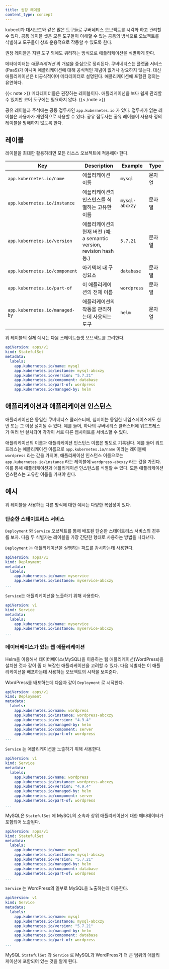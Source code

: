 ```yaml
---
title: 권장 레이블
content_type: concept
---
```


<!-- overview -->
kubectl과 대시보드와 같은 많은 도구들로 쿠버네티스 오브젝트를 시각화 하고 관리할 수 있다.
공통 레이블 셋은 모든 도구들이 이해할 수 있는 공통의 방식으로 오브젝트를 식별하고
도구들이 상호 운용적으로 작동할 수 있도록 한다.

권장 레이블은 지원 도구 외에도 쿼리하는 방식으로
애플리케이션을 식별하게 한다.


<!-- body -->
메타데이터는 _애플리케이션_ 의 개념을 중심으로 정리된다.
쿠버네티스는 플랫폼 서비스(PaaS)가 아니며 애플리케이션에 대해 공식적인 개념이 없거나 강요하지 않는다.
대신 애플리케이션은 비공식적이며 메타데이터로 설명된다.
애플리케이션에 포함된 정의는 유연하다.

{{< note >}}
메타데이터들은 권장하는 레이블이다. 애플리케이션을 보다 쉽게 관리할 수 있지만
코어 도구에는 필요하지 않다.
{{< /note >}}

공유 레이블과 주석에는 공통 접두사인 `app.kubernetes.io` 가 있다.
접두사가 없는 레이블은 사용자가 개인적으로 사용할 수 있다.
공유 접두사는 공유 레이블이 사용자 정의 레이블을 방해하지 않도록 한다.

## 레이블

레이블을 최대한 활용하려면 모든 리소스 오브젝트에
적용해야 한다.

| Key                                 | Description           | Example  | Type |
| ----------------------------------- | --------------------- | -------- | ---- |
| `app.kubernetes.io/name`            | 애플리케이션 이름 | `mysql` | 문자열 |
| `app.kubernetes.io/instance`        | 애플리케이션의 인스턴스를 식별하는 고유한 이름 | `mysql-abcxzy` | 문자열 |
| `app.kubernetes.io/version`         | 애플리케이션의 현재 버전 (예: a semantic version, revision hash 등.) | `5.7.21` | 문자열 |
| `app.kubernetes.io/component`       | 아키텍처 내 구성요소 | `database` | 문자열 |
| `app.kubernetes.io/part-of`         | 이 애플리케이션의 전체 이름 | `wordpress` | 문자열 |
| `app.kubernetes.io/managed-by`  | 애플리케이션의 작동을 관리하는데 사용되는 도구 | `helm` | 문자열 |

위 레이블의 실제 예시는 다음 스테이트풀셋 오브젝트를 고려한다.

```yaml
apiVersion: apps/v1
kind: StatefulSet
metadata:
  labels:
    app.kubernetes.io/name: mysql
    app.kubernetes.io/instance: mysql-abcxzy
    app.kubernetes.io/version: "5.7.21"
    app.kubernetes.io/component: database
    app.kubernetes.io/part-of: wordpress
    app.kubernetes.io/managed-by: helm
```

## 애플리케이션과 애플리케이션 인스턴스

애플리케이션은 동일한 쿠버네티스 클러스터에, 
심지어는 동일한 네임스페이스에도 한번 또는 그 이상 설치될 수 있다. 예를 들어, 
하나의 쿠버네티스 클러스터에 워드프레스가 여러 번 설치되어 
각각이 서로 다른 웹사이트를 서비스할 수 있다.

애플리케이션의 이름과 애플리케이션 인스턴스 이름은 별도로 기록된다. 
예를 들어 워드프레스는 애플리케이션 이름으로 `app.kubernetes.io/name` 이라는 레이블에 `wordpress` 라는 값을 가지며, 
애플리케이션 인스턴스 이름으로는 `app.kubernetes.io/instance` 라는 레이블에 
`wordpress-abcxzy` 라는 값을 가진다. 이를 통해 애플리케이션과 애플리케이션 인스턴스를 
식별할 수 있다. 모든 애플리케이션 인스턴스는 고유한 이름을 가져야 한다.

## 예시

위 레이블을 사용하는 다른 방식에 대한 예시는 다양한 복잡성이 있다.

### 단순한 스테이트리스 서비스

`Deployment` 와 `Service` 오브젝트를 통해 배포된 단순한 스테이트리스 서비스의 경우를 보자. 다음 두 식별자는 레이블을 가장 간단한 형태로 사용하는 방법을 나타낸다.

`Deployment` 는 애플리케이션을 실행하는 파드를 감시하는데 사용한다.
```yaml
apiVersion: apps/v1
kind: Deployment
metadata:
  labels:
    app.kubernetes.io/name: myservice
    app.kubernetes.io/instance: myservice-abcxzy
...
```

`Service`는 애플리케이션을 노출하기 위해 사용한다.
```yaml
apiVersion: v1
kind: Service
metadata:
  labels:
    app.kubernetes.io/name: myservice
    app.kubernetes.io/instance: myservice-abcxzy
...
```

### 데이터베이스가 있는 웹 애플리케이션

Helm을 이용해서 데이터베이스(MySQL)을 이용하는 웹 애플리케이션(WordPress)을
설치한 것과 같이 좀 더 복잡한 애플리케이션을 고려할 수 있다.
다음 식별자는 이 애플리케이션을 배포하는데 사용하는 오브젝트의 시작을 보여준다.

WordPress를 배포하는데 다음과 같이 `Deployment` 로 시작한다.

```yaml
apiVersion: apps/v1
kind: Deployment
metadata:
  labels:
    app.kubernetes.io/name: wordpress
    app.kubernetes.io/instance: wordpress-abcxzy
    app.kubernetes.io/version: "4.9.4"
    app.kubernetes.io/managed-by: helm
    app.kubernetes.io/component: server
    app.kubernetes.io/part-of: wordpress
...
```

`Service` 는 애플리케이션을 노출하기 위해 사용한다.

```yaml
apiVersion: v1
kind: Service
metadata:
  labels:
    app.kubernetes.io/name: wordpress
    app.kubernetes.io/instance: wordpress-abcxzy
    app.kubernetes.io/version: "4.9.4"
    app.kubernetes.io/managed-by: helm
    app.kubernetes.io/component: server
    app.kubernetes.io/part-of: wordpress
...
```

MySQL은 `StatefulSet` 에 MySQL의 소속과 상위 애플리케이션에 대한 메타데이터가 포함되어 노출된다.

```yaml
apiVersion: apps/v1
kind: StatefulSet
metadata:
  labels:
    app.kubernetes.io/name: mysql
    app.kubernetes.io/instance: mysql-abcxzy
    app.kubernetes.io/version: "5.7.21"
    app.kubernetes.io/managed-by: helm
    app.kubernetes.io/component: database
    app.kubernetes.io/part-of: wordpress
...
```

`Service` 는 WordPress의 일부로 MySQL을 노출하는데 이용한다.

```yaml
apiVersion: v1
kind: Service
metadata:
  labels:
    app.kubernetes.io/name: mysql
    app.kubernetes.io/instance: mysql-abcxzy
    app.kubernetes.io/version: "5.7.21"
    app.kubernetes.io/managed-by: helm
    app.kubernetes.io/component: database
    app.kubernetes.io/part-of: wordpress
...
```

MySQL `StatefulSet` 과 `Service` 로 MySQL과 WordPress가 더 큰 범위의 애플리케이션에 포함되어 있는 것을 알게 된다.



